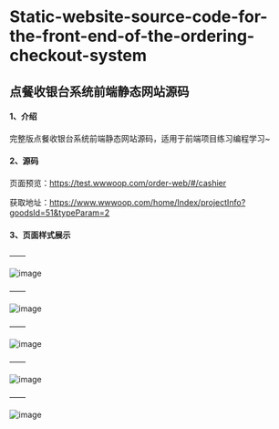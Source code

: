 # Static-website-source-code-for-the-front-end-of-the-ordering-checkout-system

## 点餐收银台系统前端静态网站源码

#### 1、介绍

完整版点餐收银台系统前端静态网站源码，适用于前端项目练习编程学习~

#### 2、源码

页面预览：https://test.wwwoop.com/order-web/#/cashier

获取地址：https://www.wwwoop.com/home/Index/projectInfo?goodsId=51&typeParam=2

#### 3、页面样式展示
——

![image](https://github.com/user-attachments/assets/29afd6ec-fdde-4af2-898d-63853f7cc6b3)

——

![image](https://github.com/user-attachments/assets/862fc93a-a3ee-48e7-883f-cc4b265dc1b3)

——

![image](https://github.com/user-attachments/assets/b274dace-267c-4401-8067-04be903b2b9d)

——

![image](https://github.com/user-attachments/assets/ecb3002d-500d-4ced-aff4-8a486ded14d9)

——

![image](https://github.com/user-attachments/assets/5e016319-8983-4e19-9212-2b9101fc9118)
